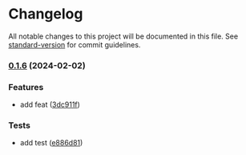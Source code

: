 # Changelog

All notable changes to this project will be documented in this file. See [standard-version](https://github.com/conventional-changelog/standard-version) for commit guidelines.

### [0.1.6](https://github.com/ehddn5252/-version_test2/compare/v0.1.5...v0.1.6) (2024-02-02)


### Features

* add feat ([3dc911f](https://github.com/ehddn5252/-version_test2/commit/3dc911f01785ca9db1df5e384b6e293808cc90c0))


### Tests

* add test ([e886d81](https://github.com/ehddn5252/-version_test2/commit/e886d81dd2bfe1727f8f7e2c36fab51a56eca36e))
